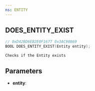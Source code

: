 ```yaml
---
ns: ENTITY
---
```

## DOES_ENTITY_EXIST

```c
// 0xD42BD6EB2E0F1677 0x3AC90869
BOOL DOES_ENTITY_EXIST(Entity entity);
```

```
Checks if the Entity exists
```

## Parameters
* **entity**:
